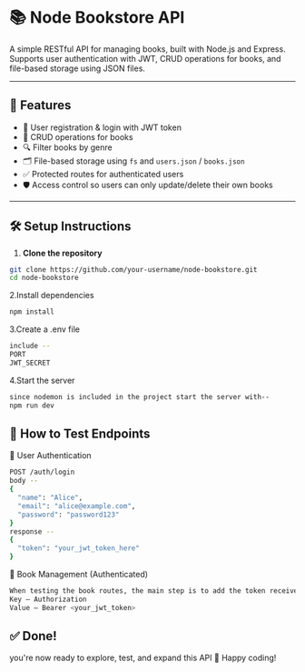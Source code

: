 # 📚 Node Bookstore API

A simple RESTful API for managing books, built with Node.js and Express.  
Supports user authentication with JWT, CRUD operations for books, and file-based storage using JSON files.

---

## 🚀 Features

- 🔐 User registration & login with JWT token
- 📘 CRUD operations for books
- 🔍 Filter books by genre
- 🗂️ File-based storage using `fs` and `users.json` / `books.json`
- ✅ Protected routes for authenticated users
- 🛡️ Access control so users can only update/delete their own books

---

## 🛠️ Setup Instructions

1. **Clone the repository**
```bash
git clone https://github.com/your-username/node-bookstore.git
cd node-bookstore
```
2.Install dependencies
```bash
npm install
```
3.Create a .env file
```bash
include --
PORT
JWT_SECRET
```
4.Start the server
```bash
since nodemon is included in the project start the server with--
npm run dev 
```

## 🧪 How to Test Endpoints

🔐 User Authentication
```bash
POST /auth/login
body --
{
  "name": "Alice",
  "email": "alice@example.com",
  "password": "password123"
}
response --
{
  "token": "your_jwt_token_here"
}
```

📘 Book Management (Authenticated)
```bash
When testing the book routes, the main step is to add the token received after user login in the headers section:
Key – Authorization
Value – Bearer <your_jwt_token>
```

## ✅ Done!
you're now ready to explore, test, and expand this API 🎉
Happy coding!
